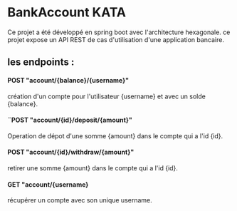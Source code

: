 # BankAccount KATA
Ce projet a été développé en spring boot avec l'architecture hexagonale.
ce projet expose un API REST de cas d'utilisation d'une application bancaire.
## les endpoints : 
#### POST "account/{balance}/{username}"
création d'un compte pour l'utilisateur {username} et avec un solde {balance}.

#### ¨POST "account/{id}/deposit/{amount}"
Operation de dépot d'une somme {amount} dans le compte qui a l'id {id}.

#### POST "account/{id}/withdraw/{amount}"
retirer une somme {amount} dans le compte qui a l'id {id}.

#### GET "account/{username}
récupérer un compte avec son unique username.

